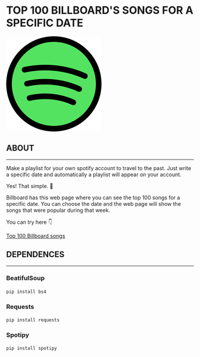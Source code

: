# TOP 100 BILLBOARD'S SONGS FOR A SPECIFIC DATE

![Spotify](spotify.png)

## ABOUT

---

Make a playlist for your own spotify account to travel to the past. Just write a specific date and automatically a playlist will appear on your account. 

Yes! That simple. 🤩



Billboard has this web page where you can see the top 100 songs for a specific date. You can choose the date and the web page will show the songs that were popular during that week. 

You can try here 👇

[Top 100 Billboard songs](https://www.billboard.com/charts/hot-100/2000-08-12/)



## DEPENDENCES

---

### BeatifulSoup

`pip install bs4`

### Requests

`pip install requests`

### Spotipy

`pip install spotipy`


